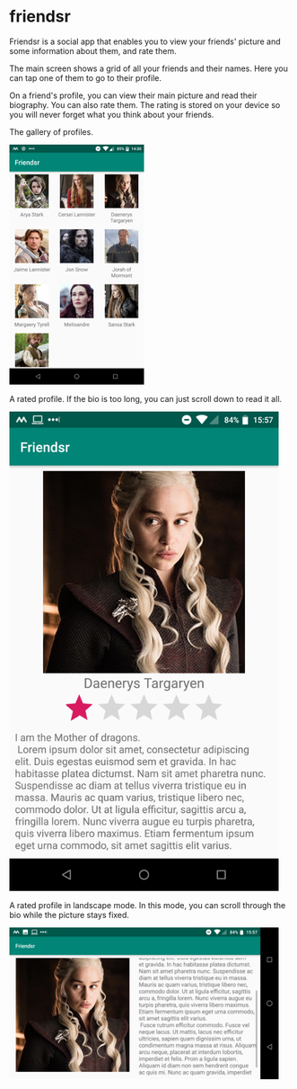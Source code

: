 # friendsr

Friendsr is a social app that enables you to view your friends' picture and some information about them, and rate them.

The main screen shows a grid of all your friends and their names. Here you can tap one of them to go to their profile.

On a friend's profile, you can view their main picture and read their biography. You can also rate them. The rating is stored on your device so you will never forget what you think about your friends.

The gallery of profiles.

<img src="screenshot1.png" width="240" alt="image of a new game">


A rated profile. If the bio is too long, you can just scroll down to read it all.

<img src="screenshot2.png" width="480" alt="image of a new game">

A rated profile in landscape mode. In this mode, you can scroll through the bio while the picture stays fixed.

<img src="screenshot3.png" width="480" alt="image of a new game">
